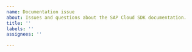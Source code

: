 ```yaml
---
name: Documentation issue
about: Issues and questions about the SAP Cloud SDK documentation.
title: ''
labels: ''
assignees: ''

---
```


<!-- Please note that this repository is for documentation and Java SDK related issues. If you have a question about the SAP Cloud SDK for JavaScript / TypeScript open an issue here: https://github.com/SAP/cloud-sdk-js/issues/new/choose. -->
